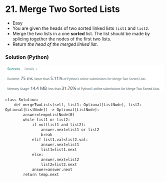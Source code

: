 # 21. Merge Two Sorted Lists

* Easy
* You are given the heads of two sorted linked lists `list1` and `list2`.
* Merge the two lists in a one **sorted** list. The list should be made by splicing together the nodes of the first two lists.
* Return _the head of the merged linked list_.

### Solution (Python)

![](<../.gitbook/assets/image (4) (1) (1) (1) (1) (1) (1).png>)

```
class Solution:
    def mergeTwoLists(self, list1: Optional[ListNode], list2: Optional[ListNode]) -> Optional[ListNode]:
        answer=temp=ListNode(0)
        while list1 or list2:
            if not(list1 and list2):
                answer.next=list1 or list2
                break
            elif list1.val<list2.val:
                answer.next=list1
                list1=list1.next
            else:
                answer.next=list2
                list2=list2.next
            answer=answer.next
        return temp.next
```

